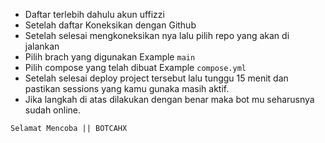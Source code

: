 - Daftar terlebih dahulu akun uffizzi
- Setelah daftar Koneksikan dengan Github 
- Setelah selesai mengkoneksikan nya lalu pilih repo yang akan di jalankan
- Pilih brach yang digunakan Example ```main``` 
- Pilih compose yang telah dibuat Example ```compose.yml```
- Setelah selesai deploy project tersebut lalu tunggu 15 menit dan pastikan sessions yang kamu gunaka masih aktif.
- Jika langkah di atas dilakukan dengan benar maka bot mu seharusnya sudah online.
  

```Selamat Mencoba || BOTCAHX```
